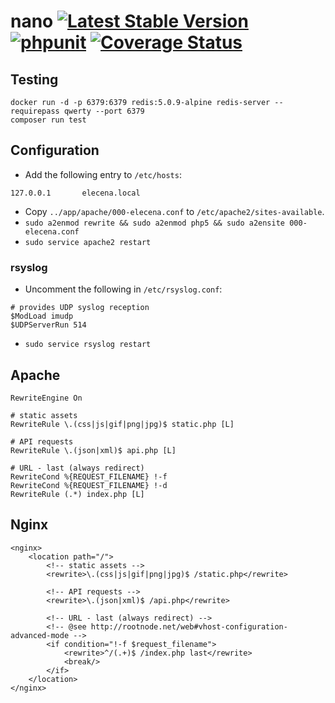 nano
[![Latest Stable Version](http://poser.pugx.org/elecena/nano/v)](https://packagist.org/packages/elecena/nano)
[![phpunit](https://github.com/elecena/nano/actions/workflows/tests.yaml/badge.svg)](https://github.com/elecena/nano/actions/workflows/tests.yaml)
[![Coverage Status](https://coveralls.io/repos/github/elecena/nano/badge.svg?branch=master)](https://coveralls.io/github/elecena/nano?branch=master)
====

## Testing

```
docker run -d -p 6379:6379 redis:5.0.9-alpine redis-server --requirepass qwerty --port 6379
composer run test
```

## Configuration

* Add the following entry to `/etc/hosts`:

```
127.0.0.1       elecena.local
```

* Copy `../app/apache/000-elecena.conf` to `/etc/apache2/sites-available`.
* `sudo a2enmod rewrite && sudo a2enmod php5 && sudo a2ensite 000-elecena.conf`
* `sudo service apache2 restart`

### rsyslog

* Uncomment the following in `/etc/rsyslog.conf`:

```
# provides UDP syslog reception
$ModLoad imudp
$UDPServerRun 514
```

* `sudo service rsyslog restart`

## Apache

```
RewriteEngine On

# static assets
RewriteRule \.(css|js|gif|png|jpg)$ static.php [L]

# API requests
RewriteRule \.(json|xml)$ api.php [L]

# URL - last (always redirect)
RewriteCond %{REQUEST_FILENAME} !-f
RewriteCond %{REQUEST_FILENAME} !-d 
RewriteRule (.*) index.php [L]
```

## Nginx

```
<nginx>
	<location path="/">
		<!-- static assets -->
		<rewrite>\.(css|js|gif|png|jpg)$ /static.php</rewrite>

		<!-- API requests -->
		<rewrite>\.(json|xml)$ /api.php</rewrite>

		<!-- URL - last (always redirect) -->
		<!-- @see http://rootnode.net/web#vhost-configuration-advanced-mode -->
		<if condition="!-f $request_filename">
			<rewrite>^/(.+)$ /index.php last</rewrite>
			<break/>
		</if>
	</location>
</nginx>
```
